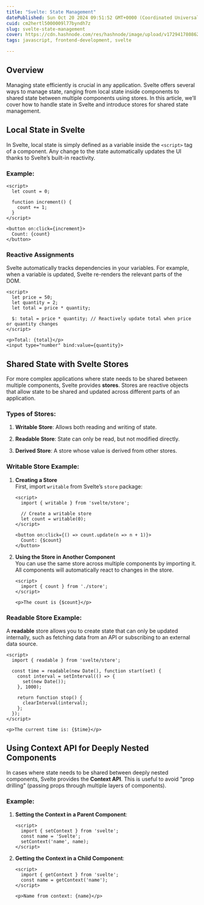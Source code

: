 ```yaml
---
title: "Svelte: State Management"
datePublished: Sun Oct 20 2024 09:51:52 GMT+0000 (Coordinated Universal Time)
cuid: cm2hertl5000009l77byndh7z
slug: svelte-state-management
cover: https://cdn.hashnode.com/res/hashnode/image/upload/v1729417808620/77efaabf-ccc3-4754-bb6a-e31678416533.png
tags: javascript, frontend-development, svelte

---
```


## Overview

Managing state efficiently is crucial in any application. Svelte offers several ways to manage state, ranging from local state inside components to shared state between multiple components using stores. In this article, we’ll cover how to handle state in Svelte and introduce stores for shared state management.

## Local State in Svelte

In Svelte, local state is simply defined as a variable inside the `<script>` tag of a component. Any change to the state automatically updates the UI thanks to Svelte’s built-in reactivity.

### Example:

```svelte
<script>
  let count = 0;

  function increment() {
    count += 1;
  }
</script>

<button on:click={increment}>
  Count: {count}
</button>
```

### Reactive Assignments

Svelte automatically tracks dependencies in your variables. For example, when a variable is updated, Svelte re-renders the relevant parts of the DOM.

```svelte
<script>
  let price = 50;
  let quantity = 2;
  let total = price * quantity;

  $: total = price * quantity; // Reactively update total when price or quantity changes
</script>

<p>Total: {total}</p>
<input type="number" bind:value={quantity}>
```

## Shared State with Svelte Stores

For more complex applications where state needs to be shared between multiple components, Svelte provides **stores**. Stores are reactive objects that allow state to be shared and updated across different parts of an application.

### Types of Stores:

1. **Writable Store**: Allows both reading and writing of state.
    
2. **Readable Store**: State can only be read, but not modified directly.
    
3. **Derived Store**: A store whose value is derived from other stores.
    

### Writable Store Example:

1. **Creating a Store**  
    First, import `writable` from Svelte’s `store` package:
    
    ```svelte
    <script>
      import { writable } from 'svelte/store';
    
      // Create a writable store
      let count = writable(0);
    </script>
    
    <button on:click={() => count.update(n => n + 1)}>
      Count: {$count}
    </button>
    ```
    
2. **Using the Store in Another Component**  
    You can use the same store across multiple components by importing it. All components will automatically react to changes in the store.
    
    ```svelte
    <script>
      import { count } from './store';
    </script>
    
    <p>The count is {$count}</p>
    ```
    

### Readable Store Example:

A **readable** store allows you to create state that can only be updated internally, such as fetching data from an API or subscribing to an external data source.

```svelte
<script>
  import { readable } from 'svelte/store';

  const time = readable(new Date(), function start(set) {
    const interval = setInterval(() => {
      set(new Date());
    }, 1000);

    return function stop() {
      clearInterval(interval);
    };
  });
</script>

<p>The current time is: {$time}</p>
```

## Using Context API for Deeply Nested Components

In cases where state needs to be shared between deeply nested components, Svelte provides the **Context API**. This is useful to avoid "prop drilling" (passing props through multiple layers of components).

### Example:

1. **Setting the Context in a Parent Component**:
    
    ```svelte
    <script>
      import { setContext } from 'svelte';
      const name = 'Svelte';
      setContext('name', name);
    </script>
    ```
    
2. **Getting the Context in a Child Component**:
    
    ```svelte
    <script>
      import { getContext } from 'svelte';
      const name = getContext('name');
    </script>
    
    <p>Name from context: {name}</p>
    ```